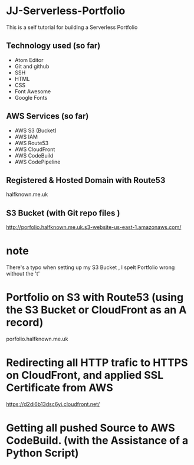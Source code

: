 # JJ-Serverless-Portfolio
This is a self tutorial for building a Serverless Portfolio


## Technology used (so far)

* Atom Editor
* Git and github
* SSH
* HTML
* CSS
* Font Awesome
* Google Fonts

## AWS Services (so far)

* AWS S3 (Bucket)
* AWS IAM
* AWS Route53
* AWS CloudFront
* AWS CodeBuild
* AWS CodePipeline



## Registered & Hosted Domain with Route53

halfknown.me.uk


## S3 Bucket (with Git repo files )

http://porfolio.halfknown.me.uk.s3-website-us-east-1.amazonaws.com/

# note
There's a typo when setting up my S3 Bucket , I spelt Portfolio wrong without the 't'

# Portfolio on S3 with Route53 (using the S3 Bucket or CloudFront as an A record)

porfolio.halfknown.me.uk

# Redirecting all HTTP trafic to HTTPS on CloudFront, and applied SSL Certificate from AWS  

https://d2di6b13dsc6yi.cloudfront.net/

# Getting all pushed Source to AWS CodeBuild. (with the Assistance of a Python Script)
